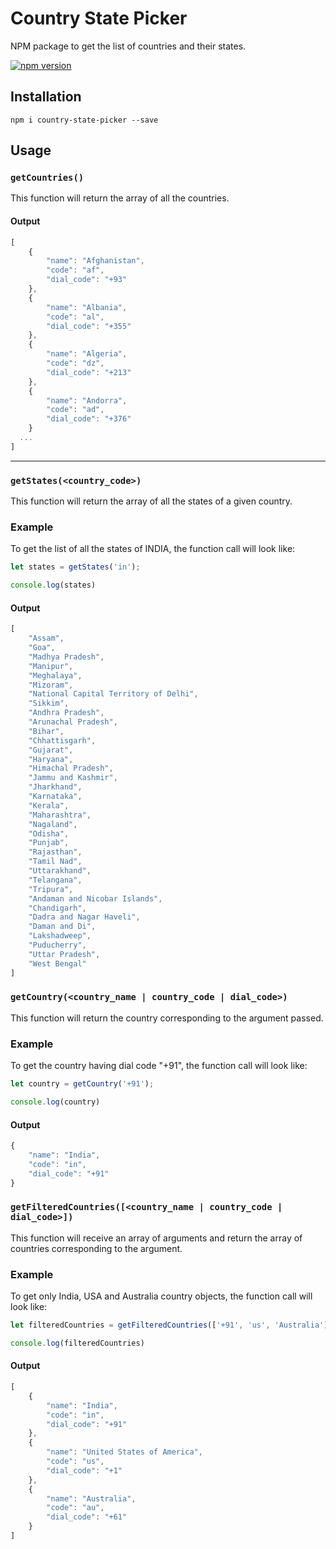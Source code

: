 # Country State Picker

NPM package to get the list of countries and their states.

[![npm version](https://badge.fury.io/js/country-state-picker.svg)](https://badge.fury.io/js/country-state-picker)

## Installation

`npm i country-state-picker --save`

## Usage

### `getCountries()`

This function will return the array of all the countries.

#### Output

```javascript
[
    {
        "name": "Afghanistan",
        "code": "af",
        "dial_code": "+93"
    },
    {
        "name": "Albania",
        "code": "al",
        "dial_code": "+355"
    },
    {
        "name": "Algeria",
        "code": "dz",
        "dial_code": "+213"
    },
    {
        "name": "Andorra",
        "code": "ad",
        "dial_code": "+376"
    }
  ...
]
```

---

### `getStates(<country_code>)`

This function will return the array of all the states of a given country.

### Example

To get the list of all the states of INDIA, the function call will look like:

```javascript
let states = getStates('in');

console.log(states)
```

#### Output

```javascript
[
    "Assam",
    "Goa",
    "Madhya Pradesh",
    "Manipur",
    "Meghalaya",
    "Mizoram",
    "National Capital Territory of Delhi",
    "Sikkim",
    "Andhra Pradesh",
    "Arunachal Pradesh",
    "Bihar",
    "Chhattisgarh",
    "Gujarat",
    "Haryana",
    "Himachal Pradesh",
    "Jammu and Kashmir",
    "Jharkhand",
    "Karnataka",
    "Kerala",
    "Maharashtra",
    "Nagaland",
    "Odisha",
    "Punjab",
    "Rajasthan",
    "Tamil Nad",
    "Uttarakhand",
    "Telangana",
    "Tripura",
    "Andaman and Nicobar Islands",
    "Chandigarh",
    "Dadra and Nagar Haveli",
    "Daman and Di",
    "Lakshadweep",
    "Puducherry",
    "Uttar Pradesh",
    "West Bengal"
]
```

### `getCountry(<country_name | country_code | dial_code>)`

This function will return the country corresponding to the argument passed.

### Example

To get the country having dial code "+91", the function call will look like:

```javascript
let country = getCountry('+91');

console.log(country)
```

#### Output

```javascript
{
    "name": "India",
    "code": "in",
    "dial_code": "+91"
}
```

### `getFilteredCountries([<country_name | country_code | dial_code>])`

This function will receive an array of arguments and return the array of countries corresponding to the argument.

### Example

To get only India, USA and Australia country objects, the function call will look like:

```javascript
let filteredCountries = getFilteredCountries(['+91', 'us', 'Australia']);

console.log(filteredCountries)
```

#### Output

```javascript
[
    {
        "name": "India",
        "code": "in",
        "dial_code": "+91"
    }, 
    {
        "name": "United States of America",
        "code": "us",
        "dial_code": "+1"
    },
    {
        "name": "Australia",
        "code": "au",
        "dial_code": "+61"
    }
]
```
